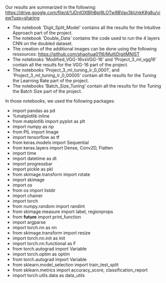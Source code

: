 Our results are summarized in the following:
https://drive.google.com/file/d/1JDnIOXBIhBpj9LOTw9BVav3bUnkK8g8u/view?usp=sharing

- The notebook 'Digit_Split_Model' contains all the results for the Intuitive Approach part of the project.
- The notebook 'Double_Data' contains the code used to run the 4 layers CNN on the doubled dataset.
- The creation of the additional images can be done using the following ressources: https://github.com/shaohua0116/MultiDigitMNIST
- The notebooks 'Modified_VGG-16vsVGG-16' and 'Project_3_ml_vgg16' contain all the results for the VGG-16 part of the project.
- The notebooks 'Project_3_ml_tuning_lr_0_0001', and 'Project_3_ml_tuning_lr_0_00005' contain all the results for the Tuning the Learning Rate part of the project.
- The notebooks 'Batch_Size_Tuning' contain all the results for the Tuning the Batch Size part of the project.

In those notebooks, we used the following packages:

- import pandas as pd
- %matplotlib inline
- from matplotlib import pyplot as plt
- import numpy as np
- from PIL import Image
- import tensorflow as tf
- from keras.models import Sequential
- from keras.layers import Dense, Conv2D, Flatten
- import time
- import datetime as dt
- import progressbar
- import pickle as pkl
- from skimage.transform import rotate
- import skimage
- import os
- from os import listdir
- import chainer
- import torch
- from numpy.random import randint
- from skimage.measure import label, regionprops
- from __future__ import print_function
- import argparse
- import torch.nn as nn
- from skimage.transform import resize
- import torch.nn.init as init
- import torch.nn.functional as F
- from torch.autograd import Variable
- import torch.optim as optim
- from torch.autograd import Variable
- from sklearn.model_selection import train_test_split
- from sklearn.metrics import accuracy_score, classification_report
- import torch.utils.data as data_utils
